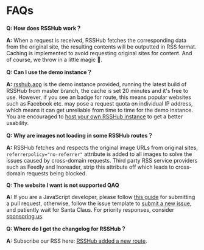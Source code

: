 # FAQs

**Q: How does RSSHub work？**

**A:** When a request is received, RSSHub fetches the corresponding data from the original site, the resulting contents will be outputted in RSS format. Caching is implemented to avoid requesting original sites for content. And of course, we throw in a little magic 🎩.

**Q: Can I use the demo instance？**

**A:** [rsshub.app](https://rsshub.app) is the demo instance provided, running the latest build of RSSHub from master branch, the cache is set 20 minutes and it's free to use. However, if you see an badge <Badge text="strict anti-crawler policy" vertical="middle" type="warn"/> for route, this means popular websites such as Facebook etc. may pose a request quota on individual IP address, which means it can get unreliable from time to time for the demo instance. You are encouraged to [host your own RSSHub instance](/en/install/) to get a better usability.

**Q: Why are images not loading in some RSSHub routes？**

**A:** RSSHub fetches and respects the original image URLs from original sites, `referrerpolicy="no-referrer"` attribute is added to all images to solve the issues caused by cross-domain requests. Third party RSS service providers such as Feedly and Inoreader, strip this attribute off which leads to cross-domain requests being blocked.

**Q: The website I want is not supported QAQ**

**A:** If you are a JavaScript developer, please follow [this guide](/en/joinus/quick-start.html) for submitting a pull request, otherwise, follow the issue template to [submit a new issue](https://github.com/DIYgod/RSSHub/issues/new?template=rss_request_en.md), and patiently wait for Santa Claus. For priority responses, consider [sponsoring us](/en/support).

**Q: Where do I get the changelog for RSSHub？**

**A:** Subscribe our RSS here: [RSSHub added a new route](/en/program-update.html#rsshub).

